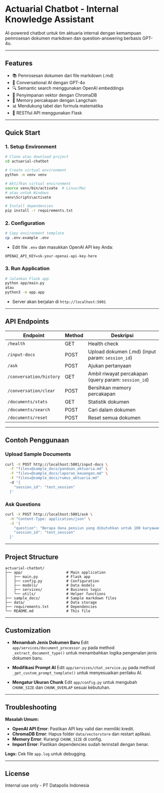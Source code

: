 # Actuarial Chatbot - Internal Knowledge Assistant

AI-powered chatbot untuk tim aktuaria internal dengan kemampuan pemrosesan dokumen markdown dan question-answering berbasis GPT-4o.

---

## Features

- 📚 Pemrosesan dokumen dari file markdown (.md)  
- 🤖 Conversational AI dengan GPT-4o  
- 🔍 Semantic search menggunakan OpenAI embeddings  
- 💾 Penyimpanan vektor dengan ChromaDB  
- 🧠 Memory percakapan dengan Langchain  
- 📊 Mendukung tabel dan formula matematika  
- 🚀 RESTful API menggunakan Flask  

---

## Quick Start

### 1. Setup Environment

```bash
# Clone atau download project
cd actuarial-chatbot

# Create virtual environment
python -m venv venv

# Aktifkan virtual environment
source venv/bin/activate  # Linux/Mac
# atau untuk Windows
venv\Scripts\activate

# Install dependencies
pip install -r requirements.txt
````

### 2. Configuration

```bash
# Copy environment template
cp .env.example .env
```

* Edit file `.env` dan masukkan OpenAI API key Anda:

```
OPENAI_API_KEY=sk-your-openai-api-key-here
```

### 3. Run Application

```bash
# Jalankan Flask app
python app/main.py
atau
python3 -m app.app
```

* Server akan berjalan di `http://localhost:5001`

---

## API Endpoints

| Endpoint                | Method | Deskripsi                                            |
| ----------------------- | ------ | ---------------------------------------------------- |
| `/health`               | GET    | Health check                                         |
| `/input-docs`           | POST   | Upload dokumen (.md) (input param: `session_id`)     |
| `/ask`                  | POST   | Ajukan pertanyaan                                    |
| `/conversation/history` | GET    | Ambil riwayat percakapan (query param: `session_id`) |
| `/conversation/clear`   | POST   | Bersihkan memory percakapan                          |
| `/documents/stats`      | GET    | Statistik dokumen                                    |
| `/documents/search`     | POST   | Cari dalam dokumen                                   |
| `/documents/reset`      | POST   | Reset semua dokumen                                  |

---

## Contoh Penggunaan

### Upload Sample Documents

```bash
curl -X POST http://localhost:5001/input-docs \
  -F "files=@sample_docs/panduan_aktuaria.md" \
  -F "files=@sample_docs/laporan_keuangan.md" \
  -F "files=@sample_docs/rumus_aktuaria.md"
  -d '{
    "session_id": "test_session"
  }'
```

### Ask Questions

```bash
curl -X POST http://localhost:5001/ask \
  -H "Content-Type: application/json" \
  -d '{
    "question": "Berapa dana pensiun yang dibutuhkan untuk 100 karyawan?",
    "session_id": "test_session"
  }'
```

---

## Project Structure

```
actuarial-chatbot/
├── app/                    # Main application
│   ├── main.py             # Flask app
│   ├── config.py           # Configuration
│   ├── models/             # Data models
│   ├── services/           # Business logic
│   └── utils/              # Helper functions
├── sample_docs/            # Sample markdown files
├── data/                   # Data storage
├── requirements.txt        # Dependencies
└── README.md               # This file
```

---

## Customization

* **Menambah Jenis Dokumen Baru**
  Edit `app/services/document_processor.py` pada method `_extract_document_type()` untuk menambahkan logika pengenalan jenis dokumen baru.

* **Modifikasi Prompt AI**
  Edit `app/services/chat_service.py` pada method `_get_custom_prompt_template()` untuk menyesuaikan perilaku AI.

* **Mengatur Ukuran Chunk**
  Edit `app/config.py` untuk mengubah `CHUNK_SIZE` dan `CHUNK_OVERLAP` sesuai kebutuhan.

---

## Troubleshooting

**Masalah Umum:**

* **OpenAI API Error**: Pastikan API key valid dan memiliki kredit.
* **ChromaDB Error**: Hapus folder `data/vectorstore` dan restart aplikasi.
* **Memory Error**: Kurangi `CHUNK_SIZE` di config.
* **Import Error**: Pastikan dependencies sudah terinstall dengan benar.

**Logs:**
Cek file `app.log` untuk debugging.

---

## License

Internal use only - PT Datapolis Indonesia

